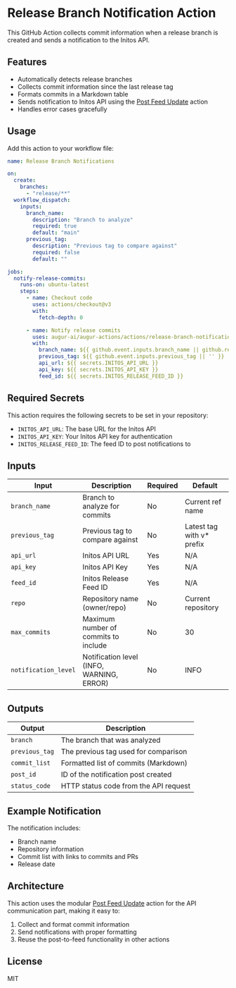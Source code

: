 # Release Branch Notification Action

This GitHub Action collects commit information when a release branch is created and sends a notification to the Initos API.

## Features

- Automatically detects release branches
- Collects commit information since the last release tag
- Formats commits in a Markdown table
- Sends notification to Initos API using the [Post Feed Update](../post-feed-update) action
- Handles error cases gracefully

## Usage

Add this action to your workflow file:

```yaml
name: Release Branch Notifications

on:
  create:
    branches:
      - "release/**"
  workflow_dispatch:
    inputs:
      branch_name:
        description: "Branch to analyze"
        required: true
        default: "main"
      previous_tag:
        description: "Previous tag to compare against"
        required: false
        default: ""

jobs:
  notify-release-commits:
    runs-on: ubuntu-latest
    steps:
      - name: Checkout code
        uses: actions/checkout@v3
        with:
          fetch-depth: 0

      - name: Notify release commits
        uses: augur-ai/augur-actions/actions/release-branch-notification@main
        with:
          branch_name: ${{ github.event.inputs.branch_name || github.ref_name }}
          previous_tag: ${{ github.event.inputs.previous_tag || '' }}
          api_url: ${{ secrets.INITOS_API_URL }}
          api_key: ${{ secrets.INITOS_API_KEY }}
          feed_id: ${{ secrets.INITOS_RELEASE_FEED_ID }}
```

## Required Secrets

This action requires the following secrets to be set in your repository:

- `INITOS_API_URL`: The base URL for the Initos API
- `INITOS_API_KEY`: Your Initos API key for authentication
- `INITOS_RELEASE_FEED_ID`: The feed ID to post notifications to

## Inputs

| Input                | Description                               | Required | Default                    |
| -------------------- | ----------------------------------------- | -------- | -------------------------- |
| `branch_name`        | Branch to analyze for commits             | No       | Current ref name           |
| `previous_tag`       | Previous tag to compare against           | No       | Latest tag with v\* prefix |
| `api_url`            | Initos API URL                            | Yes      | N/A                        |
| `api_key`            | Initos API Key                            | Yes      | N/A                        |
| `feed_id`            | Initos Release Feed ID                    | Yes      | N/A                        |
| `repo`               | Repository name (owner/repo)              | No       | Current repository         |
| `max_commits`        | Maximum number of commits to include      | No       | 30                         |
| `notification_level` | Notification level (INFO, WARNING, ERROR) | No       | INFO                       |

## Outputs

| Output         | Description                           |
| -------------- | ------------------------------------- |
| `branch`       | The branch that was analyzed          |
| `previous_tag` | The previous tag used for comparison  |
| `commit_list`  | Formatted list of commits (Markdown)  |
| `post_id`      | ID of the notification post created   |
| `status_code`  | HTTP status code from the API request |

## Example Notification

The notification includes:

- Branch name
- Repository information
- Commit list with links to commits and PRs
- Release date

## Architecture

This action uses the modular [Post Feed Update](../post-feed-update) action for the API communication part, making it easy to:

1. Collect and format commit information
2. Send notifications with proper formatting
3. Reuse the post-to-feed functionality in other actions

## License

MIT
